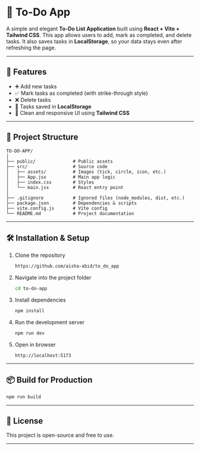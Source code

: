 # 📌 To-Do App

A simple and elegant **To-Do List Application** built using **React + Vite + Tailwind CSS**.
This app allows users to add, mark as completed, and delete tasks. It also saves tasks in **LocalStorage**, so your data stays even after refreshing the page.

---

## 🚀 Features

* ➕ Add new tasks
* ✅ Mark tasks as completed (with strike-through style)
* ❌ Delete tasks
* 💾 Tasks saved in **LocalStorage**
* 🎨 Clean and responsive UI using **Tailwind CSS**

---

## 📂 Project Structure

```
TO-DO-APP/
│
├── public/              # Public assets
├── src/                 # Source code
│   ├── assets/          # Images (tick, circle, icon, etc.)
│   ├── App.jsx          # Main app logic
│   ├── index.css        # Styles
│   └── main.jsx         # React entry point
│
├── .gitignore           # Ignored files (node_modules, dist, etc.)
├── package.json         # Dependencies & scripts
├── vite.config.js       # Vite config
└── README.md            # Project documentation
```

---

## 🛠️ Installation & Setup

1. Clone the repository

   ```bash
   https://github.com/aisha-abid/to_do_app
   ```

2. Navigate into the project folder

   ```bash
   cd to-do-app
   ```

3. Install dependencies

   ```bash
   npm install
   ```

4. Run the development server

   ```bash
   npm run dev
   ```

5. Open in browser

   ```
   http://localhost:5173
   ```

---

## 📦 Build for Production

```bash
npm run build
```

---

## 📝 License

This project is open-source and free to use.

---


